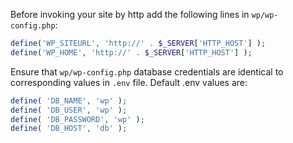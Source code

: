 Before invoking your site by http add the following lines in `wp/wp-config.php`:

```php
define('WP_SITEURL', 'http://' . $_SERVER['HTTP_HOST'] );
define('WP_HOME', 'http://' . $_SERVER['HTTP_HOST'] );
```

Ensure that `wp/wp-config.php` database credentials are identical to corresponding values in `.env` file. Default .env values are:

```php
define( 'DB_NAME', 'wp' );
define( 'DB_USER', 'wp' );
define( 'DB_PASSWORD', 'wp' );
define( 'DB_HOST', 'db' );
```
